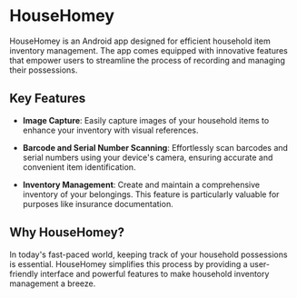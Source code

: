 # HouseHomey

HouseHomey is an Android app designed for efficient household item inventory management. The app comes equipped with innovative features that empower users to streamline the process of recording and managing their possessions. 

## Key Features

- **Image Capture**: Easily capture images of your household items to enhance your inventory with visual references.

- **Barcode and Serial Number Scanning**: Effortlessly scan barcodes and serial numbers using your device's camera, ensuring accurate and convenient item identification.

- **Inventory Management**: Create and maintain a comprehensive inventory of your belongings. This feature is particularly valuable for purposes like insurance documentation.

## Why HouseHomey?

In today's fast-paced world, keeping track of your household possessions is essential. HouseHomey simplifies this process by providing a user-friendly interface and powerful features to make household inventory management a breeze.
